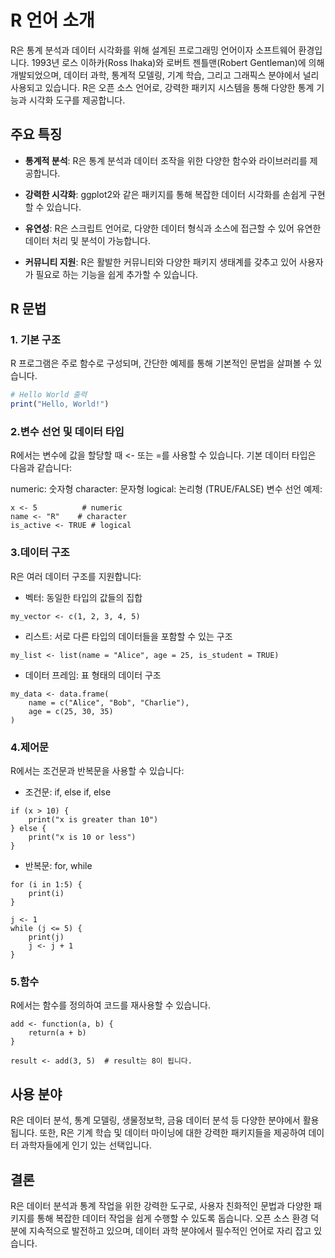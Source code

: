 # R 언어 소개

R은 통계 분석과 데이터 시각화를 위해 설계된 프로그래밍 언어이자 소프트웨어 환경입니다. 1993년 로스 이하카(Ross Ihaka)와 로버트 젠틀맨(Robert Gentleman)에 의해 개발되었으며, 데이터 과학, 통계적 모델링, 기계 학습, 그리고 그래픽스 분야에서 널리 사용되고 있습니다. R은 오픈 소스 언어로, 강력한 패키지 시스템을 통해 다양한 통계 기능과 시각화 도구를 제공합니다.

## 주요 특징

- **통계적 분석**: R은 통계 분석과 데이터 조작을 위한 다양한 함수와 라이브러리를 제공합니다.
  
- **강력한 시각화**: ggplot2와 같은 패키지를 통해 복잡한 데이터 시각화를 손쉽게 구현할 수 있습니다.

- **유연성**: R은 스크립트 언어로, 다양한 데이터 형식과 소스에 접근할 수 있어 유연한 데이터 처리 및 분석이 가능합니다.

- **커뮤니티 지원**: R은 활발한 커뮤니티와 다양한 패키지 생태계를 갖추고 있어 사용자가 필요로 하는 기능을 쉽게 추가할 수 있습니다.

## R 문법

### 1. 기본 구조

R 프로그램은 주로 함수로 구성되며, 간단한 예제를 통해 기본적인 문법을 살펴볼 수 있습니다.

```r
# Hello World 출력
print("Hello, World!")
```

### 2.변수 선언 및 데이터 타입
R에서는 변수에 값을 할당할 때 <- 또는 =를 사용할 수 있습니다. 기본 데이터 타입은 다음과 같습니다:

numeric: 숫자형
character: 문자형
logical: 논리형 (TRUE/FALSE)
변수 선언 예제:
```
x <- 5          # numeric
name <- "R"    # character
is_active <- TRUE # logical
```

### 3.데이터 구조
R은 여러 데이터 구조를 지원합니다:

* 벡터: 동일한 타입의 값들의 집합
```
my_vector <- c(1, 2, 3, 4, 5)
```
* 리스트: 서로 다른 타입의 데이터들을 포함할 수 있는 구조
```
my_list <- list(name = "Alice", age = 25, is_student = TRUE)
```
* 데이터 프레임: 표 형태의 데이터 구조
```
my_data <- data.frame(
    name = c("Alice", "Bob", "Charlie"),
    age = c(25, 30, 35)
)
```
### 4.제어문
R에서는 조건문과 반복문을 사용할 수 있습니다:

* 조건문: if, else if, else
```
if (x > 10) {
    print("x is greater than 10")
} else {
    print("x is 10 or less")
}
```
* 반복문: for, while
```
for (i in 1:5) {
    print(i)
}

j <- 1
while (j <= 5) {
    print(j)
    j <- j + 1
}
```
### 5.함수
R에서는 함수를 정의하여 코드를 재사용할 수 있습니다.
```
add <- function(a, b) {
    return(a + b)
}

result <- add(3, 5)  # result는 8이 됩니다.
```

## 사용 분야
R은 데이터 분석, 통계 모델링, 생물정보학, 금융 데이터 분석 등 다양한 분야에서 활용됩니다. 또한, R은 기계 학습 및 데이터 마이닝에 대한 강력한 패키지들을 제공하여 데이터 과학자들에게 인기 있는 선택입니다.

## 결론
R은 데이터 분석과 통계 작업을 위한 강력한 도구로, 사용자 친화적인 문법과 다양한 패키지를 통해 복잡한 데이터 작업을 쉽게 수행할 수 있도록 돕습니다. 오픈 소스 환경 덕분에 지속적으로 발전하고 있으며, 데이터 과학 분야에서 필수적인 언어로 자리 잡고 있습니다.
